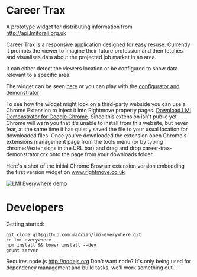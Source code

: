 Career Trax
===========
A prototype widget for distributing information from http://api.lmiforall.org.uk

Career Trax is a responsive application designed for easy resuse. Currently it prompts the viewer to imagine their future profession and then fetches and visualises data about the projected job market in an area.

It can either detect the viewers location or be configured to show data relevant to a specific area.

The widget can be seen [here](http://career-trax.herokuapp.com) or you can play with the [configurator and demonstrator](http://career-trax.herokuapp.com/generator.html)

To see how the widget might look on a third-party webside you can use a Chrome Extension to inject it into Rightmove property pages. [Download LMI Demonstrator for Google Chrome](https://raw.github.com/marxian/lmi-everywhere/develop/career-trax-demonstrator.crx). Since this extension isn't public yet Chrome will warn you that it's unable to install from this website, but never fear, at the same time it has quietly saved the file to your usual location for downloaded files. Once you've downloaded the extension open Chrome's extensions management page from the tools menu (or by typing chrome://extensions in the URL bar) and drag and drop career-trax-demonstrator.crx onto the page from your downloads folder.

Here's a shot of the initial Chrome Browser extension version embedding the first version widget on www.rightmove.co.uk

![LMI Everywhere demo](https://raw.github.com/marxian/lmi-everywhere/develop/demo.png)

Developers
==========

Getting started:

    git clone git@github.com:marxian/lmi-everywhere.git
    cd lmi-everywhere
    npm install && bower install --dev
    grunt server

Requires node.js http://nodejs.org
Don't want node? It's only being used for dependency management and build tasks, we'll work something out...


